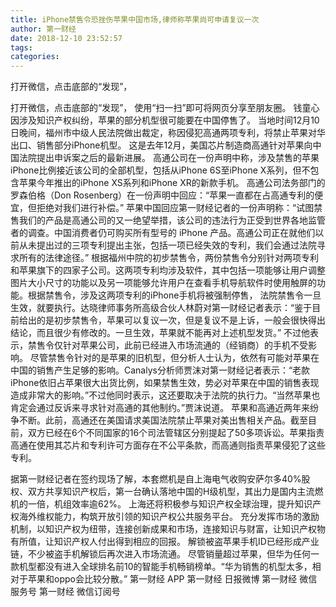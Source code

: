 ```yaml
---
title: iPhone禁售令恐挫伤苹果中国市场,律师称苹果尚可申请复议一次
author: 第一财经
date: 2018-12-10 23:52:57
tags: 
categories: 
---
```

打开微信，点击底部的“发现”，
<!-- more -->
打开微信，点击底部的“发现”，
使用“扫一扫”即可将网页分享至朋友圈。
钱童心
因涉及知识产权纠纷，苹果的部分机型很可能要在中国停售了。
当地时间12月10日晚间，福州市中级人民法院做出裁定，称因侵犯高通两项专利，将禁止苹果对华出口、销售部分iPhone机型。
这是去年12月，美国芯片制造商高通针对苹果向中国法院提出申诉案之后的最新进展。
高通公司在一份声明中称，涉及禁售的苹果iPhone比例接近该公司的全部机型，包括从iPhone 6S至iPhone X系列，但不包含苹果今年推出的iPhone XS系列和iPhone XR的新款手机。
高通公司法务部门的罗森伯格（Don Rosenberg）在一份声明中回应：“苹果一直都在占高通专利的便宜，但拒绝对我们进行补偿。”
苹果中国回应第一财经记者的一份声明称：“试图禁售我们的产品是高通公司的又一绝望举措，该公司的违法行为正受到世界各地监管者的调查。中国消费者仍可购买所有型号的 iPhone 产品。高通公司正在就他们以前从未提出过的三项专利提出主张，包括一项已经失效的专利，我们会通过法院寻求所有的法律途径。”
根据福州中院的初步禁售令，两份禁售令分别针对两项专利和苹果旗下的四家子公司。这两项专利均涉及软件，其中包括一项能够让用户调整图片大小尺寸的功能以及另一项能够允许用户在查看手机导航软件时使用触屏的功能。根据禁售令，涉及这两项专利的iPhone手机将被强制停售，
法院禁售令一旦生效，就要执行。达晓律师事务所高级合伙人林蔚对第一财经记者表示：“鉴于目前给出的是初步禁售令，苹果可以复议一次，但是复议不是上诉，一般会很快得出结论，而且很少有修改的。一旦生效，苹果就不能再对上述机型发货。”
不过他表示，禁售令仅针对苹果公司，此前已经进入市场流通的（经销商）的手机不受影响。
尽管禁售令针对的是苹果的旧机型，但分析人士认为，依然有可能对苹果在中国的销售产生足够的影响。Canalys分析师贾沫对第一财经记者表示：“老款iPhone依旧占苹果很大出货比例，如果禁售生效，势必对苹果在中国的销售表现造成非常大的影响。”不过他同时表示，这还要取决于法院的执行力。“当然苹果也肯定会通过反诉来寻求针对高通的其他制约。”贾沫说道。
苹果和高通近两年来纷争不断。此前，高通还在美国请求美国法院禁止苹果对美出售相关产品。截至目前，双方已经在6个不同国家的16个司法管辖区分别提起了50多项诉讼。苹果指责高通在使用其芯片和专利许可方面存在不公平条款，而高通则指责苹果侵犯了这些专利。
 
 
据第一财经记者在签约现场了解，本套燃机是自上海电气收购安萨尔多40%股权、双方共享知识产权后，第一台确认落地中国的H级机型，其出力是国内主流燃机的一倍，机组效率逾62%。
上海还将积极参与知识产权全球治理，提升知识产权海外维权能力，构筑开放引领的知识产权公共服务平台。
充分发挥市场的激励机制，以知识产权为纽带，连接创新成果和市场，连接知识与财富，让知识产权物有所值，让知识产权人付出得到相应的回报。
解锁被盗苹果手机ID已经形成产业链，不少被盗手机解锁后再次进入市场流通。
尽管销量超过苹果，但华为任何一款机型都没有进入全球排名前10的智能手机畅销榜单。“华为销售的机型太多，相对于苹果和oppo会比较分散。”
第一财经
APP
第一财经
日报微博
第一财经
微信服务号
第一财经
微信订阅号
